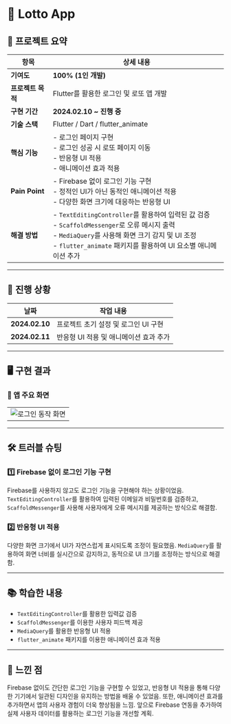 # 🎰 Lotto App  

## 📌 프로젝트 요약  

| 항목              | 상세 내용 |
|-----------------|------------------------------------------------------------------|
| **기여도**       | **100% (1인 개발)** |
| **프로젝트 목적** | Flutter를 활용한 로그인 및 로또 앱 개발 |
| **구현 기간**    | **2024.02.10 ~ 진행 중** |
| **기술 스택**    | Flutter / Dart / flutter_animate |
| **핵심 기능**    | - 로그인 페이지 구현 <br> - 로그인 성공 시 로또 페이지 이동 <br> - 반응형 UI 적용 <br> - 애니메이션 효과 적용 |
| **Pain Point**   | - Firebase 없이 로그인 기능 구현 <br> - 정적인 UI가 아닌 동적인 애니메이션 적용 <br> - 다양한 화면 크기에 대응하는 반응형 UI |
| **해결 방법**    | - `TextEditingController`를 활용하여 입력된 값 검증 <br> - `ScaffoldMessenger`로 오류 메시지 출력 <br> - `MediaQuery`를 사용해 화면 크기 감지 및 UI 조정 <br> - `flutter_animate` 패키지를 활용하여 UI 요소별 애니메이션 추가 |

---

## 📅 진행 상황  

| 날짜          | 작업 내용 |
|--------------|-------------------------------------------|
| **2024.02.10** | 프로젝트 초기 설정 및 로그인 UI 구현 |
| **2024.02.11** | 반응형 UI 적용 및 애니메이션 효과 추가 |

---

## 🖥 구현 결과  

### 📌 앱 주요 화면  
|  |  
|:----------------------------:|  
| ![로그인 동작 화면](https://github.com/user-attachments/assets/b76f42eb-db07-4f75-a8d9-22e2c5e3d899) |  

---

## 🛠 트러블 슈팅  

### 1️⃣ **Firebase 없이 로그인 기능 구현**  
Firebase를 사용하지 않고도 로그인 기능을 구현해야 하는 상황이었음. `TextEditingController`를 활용하여 입력된 이메일과 비밀번호를 검증하고, `ScaffoldMessenger`를 사용해 사용자에게 오류 메시지를 제공하는 방식으로 해결함.  

### 2️⃣ **반응형 UI 적용**  
다양한 화면 크기에서 UI가 자연스럽게 표시되도록 조정이 필요했음. `MediaQuery`를 활용하여 화면 너비를 실시간으로 감지하고, 동적으로 UI 크기를 조정하는 방식으로 해결함.  


---

## 📚 학습한 내용  

- `TextEditingController`를 활용한 입력값 검증  
- `ScaffoldMessenger`를 이용한 사용자 피드백 제공  
- `MediaQuery`를 활용한 반응형 UI 적용  
- `flutter_animate` 패키지를 이용한 애니메이션 효과 적용  

---

## 💬 느낀 점  

Firebase 없이도 간단한 로그인 기능을 구현할 수 있었고, 반응형 UI 적용을 통해 다양한 기기에서 일관된 디자인을 유지하는 방법을 배울 수 있었음. 또한, 애니메이션 효과를 추가하면서 앱의 사용자 경험이 더욱 향상됨을 느낌. 앞으로 Firebase 연동을 추가하여 실제 사용자 데이터를 활용하는 로그인 기능을 개선할 계획.  
